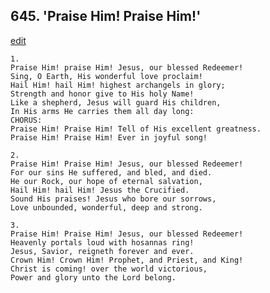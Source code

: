 
## 645.  'Praise Him! Praise Him!'
[edit](https://docs.google.com/document/d/112r%2DnkUHWKEqLhE6QI7IEFAw0FGgz8hW/edit?mode=html)



    1.
    Praise Him! praise Him! Jesus, our blessed Redeemer!
    Sing, O Earth, His wonderful love proclaim!
    Hail Him! hail Him! highest archangels in glory;
    Strength and honor give to His holy Name!
    Like a shepherd, Jesus will guard His children,
    In His arms He carries them all day long:
    CHORUS:
    Praise Him! Praise Him! Tell of His excellent greatness.
    Praise Him! Praise Him! Ever in joyful song!

    2.
    Praise Him! Praise Him! Jesus, our blessed Redeemer!
    For our sins He suffered, and bled, and died.
    He our Rock, our hope of eternal salvation,
    Hail Him! hail Him! Jesus the Crucified.
    Sound His praises! Jesus who bore our sorrows,
    Love unbounded, wonderful, deep and strong.

    3.
    Praise Him! Praise Him! Jesus, our blessed Redeemer!
    Heavenly portals loud with hosannas ring!
    Jesus, Savior, reigneth forever and ever.
    Crown Him! Crown Him! Prophet, and Priest, and King!
    Christ is coming! over the world victorious,
    Power and glory unto the Lord belong.
